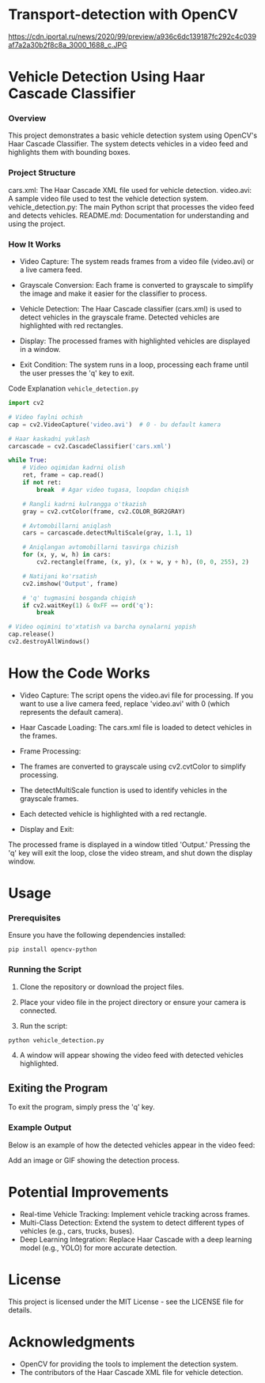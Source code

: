 # Transport-detection with OpenCV


https://cdn.iportal.ru/news/2020/99/preview/a936c6dc139187fc292c4c039af7a2a30b2f8c8a_3000_1688_c.JPG

# Vehicle Detection Using Haar Cascade Classifier
### Overview
This project demonstrates a basic vehicle detection system using OpenCV's Haar Cascade Classifier. The system detects vehicles in a video feed and highlights them with bounding boxes.

### Project Structure
cars.xml: The Haar Cascade XML file used for vehicle detection.
video.avi: A sample video file used to test the vehicle detection system.
vehicle_detection.py: The main Python script that processes the video feed and detects vehicles.
README.md: Documentation for understanding and using the project.
### How It Works
* Video Capture: The system reads frames from a video file (video.avi) or a live camera feed.

* Grayscale Conversion: Each frame is converted to grayscale to simplify the image and make it easier for the classifier to process.

* Vehicle Detection: The Haar Cascade classifier (cars.xml) is used to detect vehicles in the grayscale frame. Detected vehicles are highlighted with red rectangles.

* Display: The processed frames with highlighted vehicles are displayed in a window.

* Exit Condition: The system runs in a loop, processing each frame until the user presses the 'q' key to exit.

Code Explanation
`vehicle_detection.py`

```python
import cv2

# Video faylni ochish
cap = cv2.VideoCapture('video.avi')  # 0 - bu default kamera

# Haar kaskadni yuklash
carcascade = cv2.CascadeClassifier('cars.xml')

while True:
    # Video oqimidan kadrni olish
    ret, frame = cap.read()
    if not ret:
        break  # Agar video tugasa, loopdan chiqish

    # Rangli kadrni kulrangga o'tkazish
    gray = cv2.cvtColor(frame, cv2.COLOR_BGR2GRAY)

    # Avtomobillarni aniqlash
    cars = carcascade.detectMultiScale(gray, 1.1, 1)

    # Aniqlangan avtomobillarni tasvirga chizish
    for (x, y, w, h) in cars:
        cv2.rectangle(frame, (x, y), (x + w, y + h), (0, 0, 255), 2)

    # Natijani ko'rsatish
    cv2.imshow('Output', frame)

    # 'q' tugmasini bosganda chiqish
    if cv2.waitKey(1) & 0xFF == ord('q'):
        break

# Video oqimini to'xtatish va barcha oynalarni yopish
cap.release()
cv2.destroyAllWindows()
```

# How the Code Works
* Video Capture: The script opens the video.avi file for processing. If you want to use a live camera feed, replace 'video.avi' with 0 (which represents the default camera).

* Haar Cascade Loading: The cars.xml file is loaded to detect vehicles in the frames.

* Frame Processing:

* The frames are converted to grayscale using cv2.cvtColor to simplify processing.
* The detectMultiScale function is used to identify vehicles in the grayscale frames.
* Each detected vehicle is highlighted with a red rectangle.
* Display and Exit:

The processed frame is displayed in a window titled 'Output.'
Pressing the 'q' key will exit the loop, close the video stream, and shut down the display window.
# Usage
### Prerequisites
Ensure you have the following dependencies installed:
```
pip install opencv-python
```
### Running the Script
1. Clone the repository or download the project files.

2. Place your video file in the project directory or ensure your camera is connected.

3. Run the script:
```
python vehicle_detection.py
```
4. A window will appear showing the video feed with detected vehicles highlighted.
## Exiting the Program
To exit the program, simply press the 'q' key.

### Example Output
Below is an example of how the detected vehicles appear in the video feed:

 Add an image or GIF showing the detection process.

# Potential Improvements
* Real-time Vehicle Tracking: Implement vehicle tracking across frames.
* Multi-Class Detection: Extend the system to detect different types of vehicles (e.g., cars, trucks, buses).
* Deep Learning Integration: Replace Haar Cascade with a deep learning model (e.g., YOLO) for more accurate detection.

# License
This project is licensed under the MIT License - see the LICENSE file for details.

# Acknowledgments
* OpenCV for providing the tools to implement the detection system.
* The contributors of the Haar Cascade XML file for vehicle detection.
